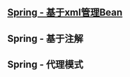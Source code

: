 ## [Spring  - 基于xml管理Bean](#https://github.com/sun-luka/java/tree/main/Spring/spring_ioc_xml)















## Spring  - 基于注解

















## Spring - 代理模式









